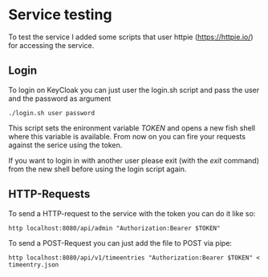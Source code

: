 # Service testing

To test the service I added some scripts that user httpie (https://httpie.io/) for accessing the service.

## Login

To login on KeyCloak you can just user the login.sh script and pass the user and the password as argument

    ./login.sh user password

This script sets the enironment variable *TOKEN* and opens a new fish shell where this variable is available. From now on you can fire your requests against the serice using the token.

If you want to login in with another user please exit (with the *exit* command) from the new shell before using the login script again.

## HTTP-Requests

To send a HTTP-request to the service with the token you can do it like so:

    http localhost:8080/api/admin "Authorization:Bearer $TOKEN"

To send a POST-Request you can just add the file to POST via pipe:

    http localhost:8080/api/v1/timeentries "Authorization:Bearer $TOKEN" < timeentry.json
